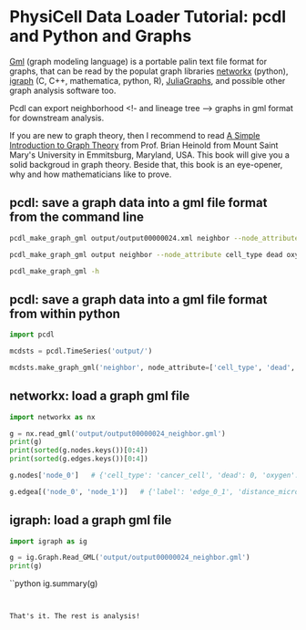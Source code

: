 # PhysiCell Data Loader Tutorial: pcdl and Python and Graphs

[Gml](https://github.com/elmbeech/physicelldataloader/blob/master/man/publication/himsolt1996gml_a_portable_graph_file_format.pdf) (graph modeling language) is a portable palin text file format for graphs,
that can be read by the populat graph libraries [networkx](https://networkx.org/) (python), [igraph](https://igraph.org/) (C, C++, mathematica, python, R), [JuliaGraphs](ttps://github.com/JuliaGraphs/GraphIO.jl), and possible other graph analysis software too.

Pcdl can export neighborhood <!- and lineage tree --> graphs in gml format for downstream analysis.

If you are new to graph theory, then I recommend to read [A Simple Introduction to Graph Theory](https://www.brianheinold.net/graph_theory/A_Simple_Introduction_to_Graph_Theory_Heinold.pdf)
from Prof. Brian Heinold from Mount Saint Mary's University in Emmitsburg, Maryland, USA.
This book will give you a solid  backgroud in graph theory.
Beside that, this book is an eye-opener, why and how mathematicians like to prove.


## pcdl: save a graph data into a gml file format from the command line

```bash
pcdl_make_graph_gml output/output00000024.xml neighbor --node_attribute cell_type dead oxygen pressure
```
```bash
pcdl_make_graph_gml output neighbor --node_attribute cell_type dead oxygen pressure
```
```bash
pcdl_make_graph_gml -h
```

## pcdl: save a graph data into a gml file format from within python

```python
import pcdl

mcdsts = pcdl.TimeSeries('output/')
```
```python
mcdsts.make_graph_gml('neighbor', node_attribute=['cell_type', 'dead', 'oxygen', 'pressure'])
```

## networkx: load a graph gml file

```python
import networkx as nx

g = nx.read_gml('output/output00000024_neighbor.gml')
print(g)
print(sorted(g.nodes.keys())[0:4])
print(sorted(g.edges.keys())[0:4])
```
```python
g.nodes['node_0']   # {'cell_type': 'cancer_cell', 'dead': 0, 'oxygen': 25.304510426523084, 'pressure': 10.519314516003435}
```
```python
g.edgea[('node_0', 'node_1')]   # {'label': 'edge_0_1', 'distance_microns': 15}
```


## igraph: load a graph gml file

```python
import igraph as ig

g = ig.Graph.Read_GML('output/output00000024_neighbor.gml')
print(g)
```
``python
ig.summary(g)
```


That's it. The rest is analysis!
